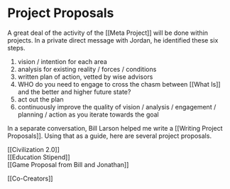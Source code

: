 # Project Proposals

A great deal of the activity of the [[Meta Project]] will be done within projects. In a private direct message with Jordan, he identified these six steps.

1. vision / intention for each area
2. analysis for existing reality / forces / conditions
3. written plan of action, vetted by wise advisors
4. WHO do you need to engage to cross the chasm between [[What Is]] and the better and higher future state? 
5. act out the plan
6. continuously improve the quality of vision / analysis / engagement / planning / action as you iterate towards the goal

In a separate conversation, Bill Larson helped me write a [[Writing Project Proposals]]. Using that as a guide, here are several project proposals.

[[Civilization 2.0]]  
[[Education Stipend]]  
[[Game Proposal from Bill and Jonathan]]  

[[Co-Creators]] 